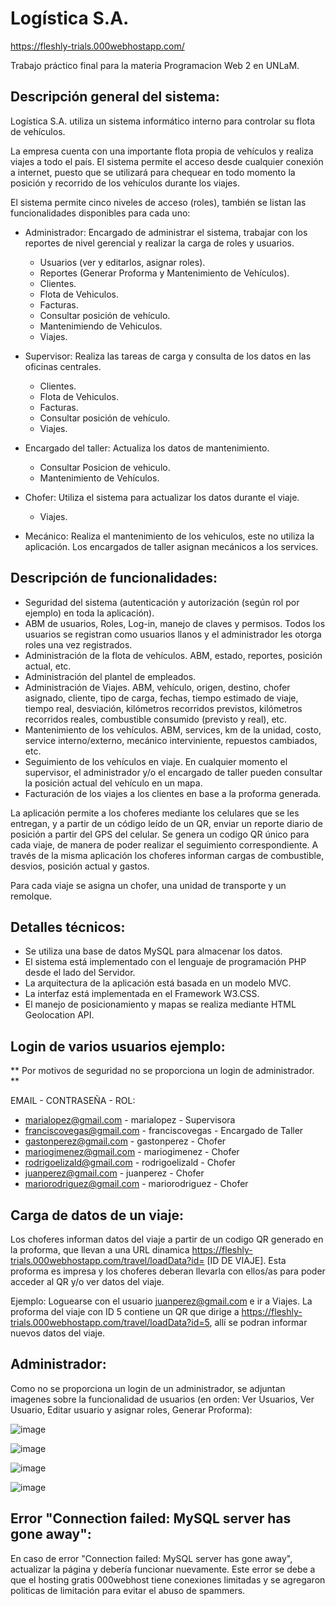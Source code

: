 # Logística S.A.

https://fleshly-trials.000webhostapp.com/

Trabajo práctico final para la materia Programacion Web 2 en UNLaM.

## Descripción general del sistema:

Logística S.A. utiliza un sistema informático interno para controlar su flota de vehículos.

La empresa cuenta con una importante flota propia de vehículos y realiza viajes a todo el país.
El sistema permite el acceso desde cualquier conexión a internet, puesto que se utilizará para
chequear en todo momento la posición y recorrido de los vehículos durante los viajes.

El sistema permite cinco niveles de acceso (roles), también se listan las funcionalidades disponibles para cada uno:
- Administrador: Encargado de administrar el sistema, trabajar con los reportes de nivel gerencial y realizar la carga de roles y usuarios. 
  * Usuarios (ver y editarlos, asignar roles).
  * Reportes (Generar Proforma y Mantenimiento de Vehículos).
  * Clientes.
  * Flota de Vehiculos.
  * Facturas.
  * Consultar posición de vehículo.
  * Mantenimiendo de Vehiculos.
  * Viajes.
  
- Supervisor: Realiza las tareas de carga y consulta de los datos en las oficinas centrales.
  * Clientes.
  * Flota de Vehiculos.
  * Facturas.
  * Consultar posición de vehículo.
  * Viajes.
  
- Encargado del taller: Actualiza los datos de mantenimiento.
  * Consultar Posicion de vehiculo.
  * Mantenimiento de Vehículos.
  
- Chofer: Utiliza el sistema para actualizar los datos durante el viaje.
  * Viajes.
  
- Mecánico: Realiza el mantenimiento de los vehiculos, este no utiliza la aplicación. Los encargados de taller asignan mecánicos a los services.


## Descripción de funcionalidades:

- Seguridad del sistema (autenticación y autorización (según rol por ejemplo) en toda la aplicación).
- ABM de usuarios, Roles, Log-in, manejo de claves y permisos. Todos los usuarios se registran como usuarios
llanos y el administrador les otorga roles una vez registrados.
- Administración de la flota de vehículos. ABM, estado, reportes, posición actual, etc.
- Administración del plantel de empleados.
- Administración de Viajes. ABM, vehículo, origen, destino, chofer asignado, cliente, tipo de carga,
fechas, tiempo estimado de viaje, tiempo real, desviación, kilómetros recorridos previstos,
kilómetros recorridos reales, combustible consumido (previsto y real), etc.
- Mantenimiento de los vehículos. ABM, services, km de la unidad, costo, service
interno/externo, mecánico interviniente, repuestos cambiados, etc.
- Seguimiento de los vehículos en viaje. En cualquier momento el supervisor, el administrador y/o
el encargado de taller pueden consultar la posición actual del vehículo en un mapa.
- Facturación de los viajes a los clientes en base a la proforma generada.

La aplicación permite a los choferes mediante los celulares que se les
entregan, y a partir de un código leído de un QR, enviar un reporte diario de posición a partir del GPS del
celular. Se genera un codigo QR único para cada viaje, de
manera de poder realizar el seguimiento correspondiente. A través de la misma aplicación los choferes
informan cargas de combustible, desvios, posición actual y gastos.

Para cada viaje se asigna un chofer, una unidad de transporte y un remolque.


## Detalles técnicos:

- Se utiliza una base de datos MySQL para almacenar los datos.
- El sistema está implementado con el lenguaje de programación PHP desde el lado del Servidor.
- La arquitectura de la aplicación está basada en un modelo MVC.
- La interfaz está implementada en el Framework W3.CSS.
- El manejo de posicionamiento y mapas se realiza mediante HTML Geolocation API.


## Login de varios usuarios ejemplo:
** Por motivos de seguridad no se proporciona un login de administrador. **

EMAIL - CONTRASEÑA - ROL:

- marialopez@gmail.com - marialopez - Supervisora
- franciscovegas@gmail.com - franciscovegas - Encargado de Taller
- gastonperez@gmail.com - gastonperez - Chofer
- mariogimenez@gmail.com - mariogimenez - Chofer
- rodrigoelizald@gmail.com - rodrigoelizald - Chofer
- juanperez@gmail.com - juanperez - Chofer
- mariorodriguez@gmail.com - mariorodriguez - Chofer


## Carga de datos de un viaje:

Los choferes informan datos del viaje a partir de un codigo QR generado en la proforma, que llevan a una URL dinamica https://fleshly-trials.000webhostapp.com/travel/loadData?id= [ID DE VIAJE]. Esta proforma es impresa y los choferes deberan llevarla con ellos/as para poder acceder al QR y/o ver datos del viaje.

Ejemplo: Loguearse con el usuario juanperez@gmail.com e ir a Viajes. La proforma del viaje con ID 5 contiene un QR que dirige a https://fleshly-trials.000webhostapp.com/travel/loadData?id=5, allí se podran informar nuevos datos del viaje.


## Administrador:

Como no se proporciona un login de un administrador, se adjuntan imagenes sobre la funcionalidad de usuarios (en orden: Ver Usuarios, Ver Usuario, Editar usuario y asignar roles, Generar Proforma):

![image](https://user-images.githubusercontent.com/58083159/127936163-0cdd00af-7972-4505-94a2-025c4a92d725.png)

![image](https://user-images.githubusercontent.com/58083159/127936192-6483f7a2-2498-4f5e-b1d5-9d0480e5cc2f.png)

![image](https://user-images.githubusercontent.com/58083159/127936202-d2e8508b-e09f-4d90-8395-b752791809db.png)

![image](https://user-images.githubusercontent.com/58083159/127936212-f8290845-1508-44cb-a433-7c6818139822.png)


## Error "Connection failed: MySQL server has gone away":

En caso de error  "Connection failed: MySQL server has gone away", actualizar la página y debería funcionar nuevamente. Este error se debe a que el hosting gratis 000webhost tiene conexiones limitadas y se agregaron politicas de limitación para evitar el abuso de spammers.
